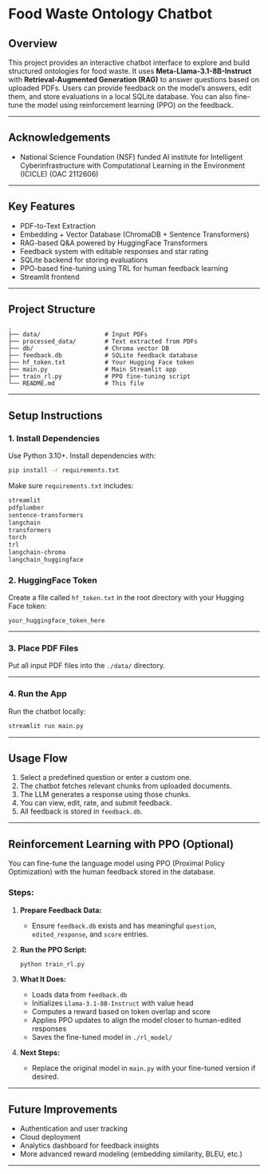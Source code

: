 # Food Waste Ontology Chatbot

## **Overview**
This project provides an interactive chatbot interface to explore and build structured ontologies for food waste. It uses **Meta-Llama-3.1-8B-Instruct** with **Retrieval-Augmented Generation (RAG)** to answer questions based on uploaded PDFs. Users can provide feedback on the model’s answers, edit them, and store evaluations in a local SQLite database. You can also fine-tune the model using reinforcement learning (PPO) on the feedback.

---
## **Acknowledgements**

- National Science Foundation (NSF) funded AI institute for Intelligent Cyberinfrastructure with Computational Learning in the Environment (ICICLE) (OAC 2112606)

---

## **Key Features**

- PDF-to-Text Extraction  
- Embedding + Vector Database (ChromaDB + Sentence Transformers)  
- RAG-based Q&A powered by HuggingFace Transformers  
- Feedback system with editable responses and star rating  
- SQLite backend for storing evaluations  
- PPO-based fine-tuning using TRL for human feedback learning  
- Streamlit frontend  

---

## **Project Structure**

```
.
├── data/                  # Input PDFs
├── processed_data/        # Text extracted from PDFs
├── db/                    # Chroma vector DB
├── feedback.db            # SQLite feedback database
├── hf_token.txt           # Your Hugging Face token
├── main.py                # Main Streamlit app
├── train_rl.py            # PPO fine-tuning script
└── README.md              # This file
```

---

## **Setup Instructions**

### **1. Install Dependencies**

Use Python 3.10+. Install dependencies with:

```bash
pip install -r requirements.txt
```

Make sure `requirements.txt` includes:
```txt
streamlit
pdfplumber
sentence-transformers
langchain
transformers
torch
trl
langchain-chroma
langchain_huggingface
```

### **2. HuggingFace Token**

Create a file called `hf_token.txt` in the root directory with your Hugging Face token:

```
your_huggingface_token_here
```

---

### **3. Place PDF Files**

Put all input PDF files into the `./data/` directory.

---

### **4. Run the App**

Run the chatbot locally:

```bash
streamlit run main.py
```

---

## **Usage Flow**

1. Select a predefined question or enter a custom one.
2. The chatbot fetches relevant chunks from uploaded documents.
3. The LLM generates a response using those chunks.
4. You can view, edit, rate, and submit feedback.
5. All feedback is stored in `feedback.db`.

---

## **Reinforcement Learning with PPO (Optional)**

You can fine-tune the language model using PPO (Proximal Policy Optimization) with the human feedback stored in the database.

### **Steps:**

1. **Prepare Feedback Data:**
   - Ensure `feedback.db` exists and has meaningful `question`, `edited_response`, and `score` entries.

2. **Run the PPO Script:**
   ```bash
   python train_rl.py
   ```

3. **What It Does:**
   - Loads data from `feedback.db`
   - Initializes `Llama-3.1-8B-Instruct` with value head
   - Computes a reward based on token overlap and score
   - Applies PPO updates to align the model closer to human-edited responses
   - Saves the fine-tuned model in `./rl_model/`

4. **Next Steps:**
   - Replace the original model in `main.py` with your fine-tuned version if desired.

---

## **Future Improvements**

- Authentication and user tracking
- Cloud deployment
- Analytics dashboard for feedback insights
- More advanced reward modeling (embedding similarity, BLEU, etc.)

---

